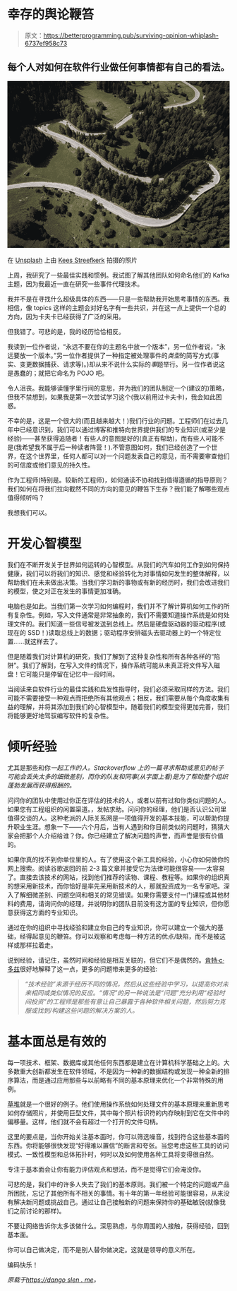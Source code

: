 # 幸存的舆论鞭笞

> 原文：<https://betterprogramming.pub/surviving-opinion-whiplash-6737ef958c73>

## 每个人对如何在软件行业做任何事情都有自己的看法。

![](img/25373063a44abe20286eef70b08656c5.png)

在 [Unsplash](https://unsplash.com/s/photos/toss-and-turn?utm_source=unsplash&utm_medium=referral&utm_content=creditCopyText) 上由 [Kees Streefkerk](https://unsplash.com/@kees_streefkerk?utm_source=unsplash&utm_medium=referral&utm_content=creditCopyText) 拍摄的照片

上周，我研究了一些最佳实践和惯例。我试图了解其他团队如何命名他们的 Kafka 主题，因为我最近一直在研究一些事件代理技术。

我并不是在寻找什么超级具体的东西——只是一些帮助我开始思考事情的东西。我相信，像 topics 这样的主题会对好名字有一些共识，并在这一点上提供一个总的方向，因为卡夫卡已经获得了广泛的采用。

但我错了。可悲的是，我的经历恰恰相反。

我读到一位作者说，“永远不要在你的主题名中放一个版本”，另一位作者说，“永远要放一个版本。”另一位作者提供了一种指定被处理事件的*类型*的简写方式(事实、变更数据捕获、请求等)。)却从来不说什么实际的*事*题举行。另一位作者说这是愚蠢的；就把它命名为 POJO 吧。

令人沮丧。我能够读懂字里行间的意思，并为我们的团队制定一个(建议的)策略，但我不禁想到，如果我是第一次尝试学习这个(我以前用过卡夫卡)，我会如此困惑。

不幸的是，这是一个很大的(而且越来越大！)我们行业的问题。工程师们在过去几年中已经意识到，我们可以通过博客和推特向世界提供我们的专业知识(或至少是经验)——甚至获得追随者！有些人的意图是好的(真正有帮助)，而有些人可能不是(我希望我不属于后一种读者阵营！).不管意图如何，我们已经创造了一个世界，在这个世界里，任何人都可以对一个问题发表自己的意见，而不需要审查他们的可信度或他们意见的持久性。

作为工程师(特别是。较新的工程师)，如何通读不协和找到值得遵循的指导原则？我们如何在将我们拉向截然不同的方向的意见的鞭笞下生存？我们能了解哪些观点值得倾听吗？

我想我们可以。

# 开发心智模型

我们在不断开发关于世界如何运转的心智模型。从我们的汽车如何工作到如何保持健康，我们可以将我们的知识、感觉和经验转化为对事情如何发生的整体解释，以帮助我们在未来做出决策。当我们学习新的事物或有新的经历时，我们会改进我们的模型，使之对正在发生的事情更加准确。

电脑也是如此。当我们第一次学习如何编程时，我们并不了解计算机如何工作的所有复杂性。例如，写入文件通常是非常抽象的，我们不需要知道操作系统是如何处理文件的。我们知道一些信号被发送到总线上。然后是硬盘驱动器的驱动程序(或现在的 SSD！)读取总线上的数据；驱动程序安排磁头去驱动器上的一个特定位置……就这样去了。

但是随着我们对计算机的研究，我们了解到了这种复杂性和所有各种各样的“陷阱”。我们了解到，在写入文件的情况下，操作系统可能从未真正将文件写入磁盘！它可能只是停留在记忆中一段时间。

当阅读来自软件行业的最佳实践和启发性指导时，我们必须采取同样的方法。我们可能不需要接受一种观点而拒绝所有其他观点；相反，我们需要从每个角度收集有益的理解，并将其添加到我们的心智模型中。随着我们的模型变得更加完善，我们将能够更好地驾驭编写软件的复杂性。

# 倾听经验

尤其是那些和你*一起工作的人。Stackoverflow 上的一篇寻求帮助或意见的帖子可能会丢失太多的细微差别，而你的队友和同事(从字面上看)是为了帮助整个组织蓬勃发展而获得报酬的。*

问问你的团队中使用过你正在评估的技术的人，或者以前有过和你类似问题的人。如果您有工程组织的闲置渠道。，发帖求助。问问你的经理，他们是否认识公司里值得交谈的人。这种老派的人际关系网是一项值得开发的基本技能，可以帮助你提升职业生涯。想象一下——六个月后，当有人遇到和你目前类似的问题时，猜猜大家会把那个人介绍给谁？你。你已经建立了解决问题的声誉，而声誉是很有价值的。

如果你真的找不到你单位里的人。有了使用这个新工具的经验，小心你如何做你的网上搜索。阅读谷歌返回的前 2-3 篇文章并接受它为法律可能很容易——太容易了。直接去该技术的网站，找到他们推荐的读物、课程、教程等。如果你的组织真的想采用新技术，而你恰好是率先采用新技术的人，那就投资成为一名专家吧。深入了解细微差别、问题空间和相关的常见错误。如果你需要支付一门课程或其他材料的费用，请询问你的经理，并说明你的团队目前没有这方面的专业知识，但你愿意获得这方面的专业知识。

通过在你的组织中寻找经验和建立你自己的专业知识，你可以建立一个强大的基础，经得起意见的鞭笞。你可以观察和考虑每一种方法的优点/缺陷，而不是被这样或那样拉着走。

说到经验，请记住，虽然时间和经验是相互关联的，但它们不是偶然的。[肯特·c·多兹](https://kentcdodds.com/blog/how-to-get-experience-as-a-software-engineer)很好地解释了这一点，更多的问题带来更多的经验:

> *“技术经验”来源于经历不同的情况，然后从这些经验中学习，以提高你对未来相同或类似情况的反应。“情况”的另一种说法是“问题”充分利用“经验时间投资”的工程师是那些有意让自己暴露于各种软件相关问题，然后努力克服或找到/构建这些问题的解决方案的人。*

# 基本面总是有效的

每一项技术、框架、数据库或其他任何东西都是建立在计算机科学基础之上的。大多数重大创新都发生在软件领域，不是因为一种新的数据结构或发现一种全新的排序算法，而是通过应用那些与以前略有不同的基本原理来优化一个非常特殊的用例。

[草堆](https://engineering.fb.com/2009/04/30/core-data/needle-in-a-haystack-efficient-storage-of-billions-of-photos/)就是一个很好的例子。他们使用操作系统如何处理文件的基本原理来重新思考如何存储照片，并使用巨型文件，其中每个照片标识符的内存映射到它在文件中的偏移量。这样，他们就不会有超过一个打开的文件句柄。

这里的要点是，当你开始关注基本面时，你可以筛选噪音，找到符合这些基本面的东西。你将能够很快发现“好得难以置信”的断言和夸张。当您考虑这些工具的访问模式、一致性模型和总体拓扑时，何时以及如何使用各种工具将变得很自然。

专注于基本面会让你有能力评估观点和想法，而不是觉得它们会淹没你。

可悲的是，我们中的许多人失去了我们的基本原则。我们被一个特定的问题或产品所困扰，忘记了其他所有不相关的事情。有十年的第一年经验可能很容易，从来没有解决新问题或挑战自己。通过让自己接触新的问题来保持你的基础敏锐(就像我们之前讨论的那样)。

不要让网络告诉你太多该做什么。深思熟虑，与你周围的人接触，获得经验，回到基本面。

你可以自己做决定，而不是别人替你做决定。这就是领导的意义所在。

编码快乐！

*原载于*[*https://dango slen . me*](https://dangoslen.me/blog/surviving-opinion-whiplash/)*。*